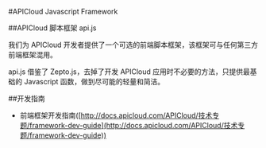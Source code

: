 #APICloud Javascript Framework

##APICloud 脚本框架 api.js

我们为 APICloud 开发者提供了一个可选的前端脚本框架，该框架可与任何第三方前端框架混用。

api.js 借鉴了 Zepto.js，去掉了开发 APICloud 应用时不必要的方法，只提供最基础的 Javascript 函数，做到尽可能的轻量和简洁。

##开发指南

* 前端框架开发指南([http://docs.apicloud.com/APICloud/技术专题/framework-dev-guide](http://docs.apicloud.com/APICloud/技术专题/framework-dev-guide))